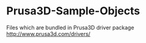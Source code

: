 # Prusa3D-Sample-Objects
Files which are bundled in Prusa3D driver package http://www.prusa3d.com/drivers/